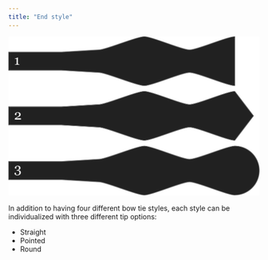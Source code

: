 ```yaml
---
title: "End style"
---
```


![Three different tip shapes](endstyle.svg)

In addition to having four different bow tie styles, each style can be individualized
with three different tip options:

- Straight
- Pointed
- Round




